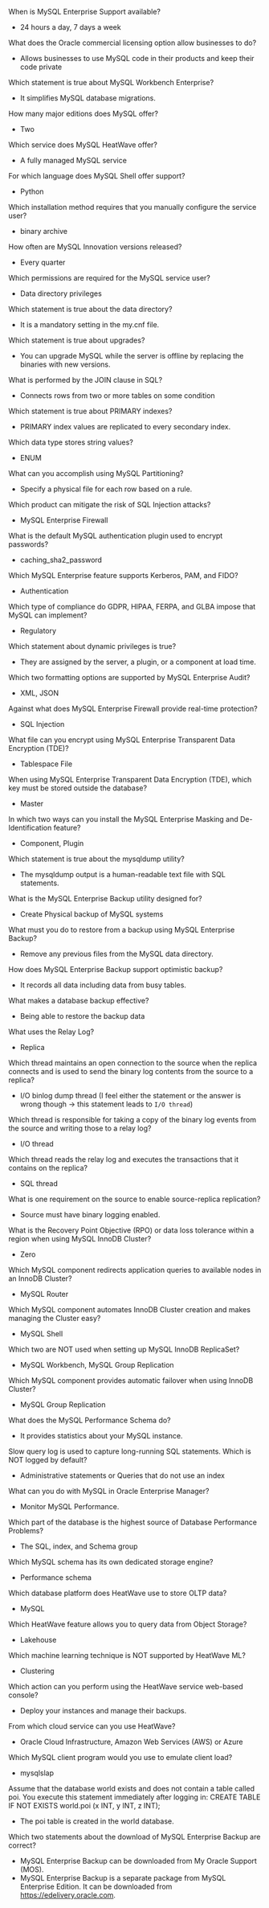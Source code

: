 When is MySQL Enterprise Support available?
- 24 hours a day, 7 days a week

What does the Oracle commercial licensing option allow businesses to do?
- Allows businesses to use MySQL code in their products and keep their code private

Which statement is true about MySQL Workbench Enterprise?
- It simplifies MySQL database migrations.

How many major editions does MySQL offer?
- Two

Which service does MySQL HeatWave offer?
- A fully managed MySQL service

For which language does MySQL Shell offer support?
- Python

Which installation method requires that you manually configure the service user?  
- binary archive  

How often are MySQL Innovation versions released?
- Every quarter

Which permissions are required for the MySQL service user?
- Data directory privileges

Which statement is true about the data directory?
- It is a mandatory setting in the my.cnf file.

Which statement is true about upgrades?
- You can upgrade MySQL while the server is offline by replacing the binaries with new versions.

What is performed by the JOIN clause in SQL?
- Connects rows from two or more tables on some condition

Which statement is true about PRIMARY indexes?
- PRIMARY index values are replicated to every secondary index.

Which data type stores string values?
- ENUM

What can you accomplish using MySQL Partitioning?
- Specify a physical file for each row based on a rule.

Which product can mitigate the risk of SQL Injection attacks?
- MySQL Enterprise Firewall

What is the default MySQL authentication plugin used to encrypt passwords?
- caching_sha2_password

Which MySQL Enterprise feature supports Kerberos, PAM, and FIDO?
- Authentication

Which type of compliance do GDPR, HIPAA, FERPA, and GLBA impose that MySQL can implement?
- Regulatory

Which statement about dynamic privileges is true?
- They are assigned by the server, a plugin, or a component at load time.

Which two formatting options are supported by MySQL Enterprise Audit?
- XML, JSON

Against what does MySQL Enterprise Firewall provide real-time protection?
- SQL Injection

What file can you encrypt using MySQL Enterprise Transparent Data Encryption (TDE)?
- Tablespace File

When using MySQL Enterprise Transparent Data Encryption (TDE), which key must be stored outside the database?
- Master

In which two ways can you install the MySQL Enterprise Masking and De-Identification feature?
- Component, Plugin

Which statement is true about the mysqldump utility?
- The mysqldump output is a human-readable text file with SQL statements.

What is the MySQL Enterprise Backup utility designed for?
- Create Physical backup of MySQL systems

What must you do to restore from a backup using MySQL Enterprise Backup?
- Remove any previous files from the MySQL data directory.

How does MySQL Enterprise Backup support optimistic backup?
- It records all data including data from busy tables.

What makes a database backup effective?
- Being able to restore the backup data

What uses the Relay Log?
- Replica

Which thread maintains an open connection to the source when the replica connects and is used to send the binary log contents from the source to a replica?
- I/O binlog dump thread (I feel either the statement or the answer is wrong though -> this statement leads to `I/O thread`)

Which thread is responsible for taking a copy of the binary log events from the source and writing those to a relay log?
- I/O thread

Which thread reads the relay log and executes the transactions that it contains on the replica?
- SQL thread

What is one requirement on the source to enable source-replica replication?
- Source must have binary logging enabled.

What is the Recovery Point Objective (RPO) or data loss tolerance within a region when using MySQL InnoDB Cluster?
- Zero

Which MySQL component redirects application queries to available nodes in an InnoDB Cluster?
- MySQL Router

Which MySQL component automates InnoDB Cluster creation and makes managing the Cluster easy?
- MySQL Shell

Which two are NOT used when setting up MySQL InnoDB ReplicaSet?
- MySQL Workbench, MySQL Group Replication

Which MySQL component provides automatic failover when using InnoDB Cluster?
- MySQL Group Replication

What does the MySQL Performance Schema do?
- It provides statistics about your MySQL instance.

Slow query log is used to capture long-running SQL statements. Which is NOT logged by default?
- Administrative statements or Queries that do not use an index

What can you do with MySQL in Oracle Enterprise Manager?
- Monitor MySQL Performance.

Which part of the database is the highest source of Database Performance Problems?
- The SQL, index, and Schema group

Which MySQL schema has its own dedicated storage engine?
- Performance schema

Which database platform does HeatWave use to store OLTP data?
- MySQL

Which HeatWave feature allows you to query data from Object Storage?
- Lakehouse

Which machine learning technique is NOT supported by HeatWave ML?
- Clustering

Which action can you perform using the HeatWave service web-based console?
- Deploy your instances and manage their backups.

From which cloud service can you use HeatWave?
- Oracle Cloud Infrastructure, Amazon Web Services (AWS) or Azure

Which MySQL client program would you use to emulate client load?
- mysqlslap

Assume that the database world exists and does not contain a table called poi. You execute this statement immediately after logging in:
CREATE TABLE IF NOT EXISTS world.poi (x INT, y INT, z INT);
- The poi table is created in the world database.

Which two statements about the download of MySQL Enterprise Backup are correct?
- MySQL Enterprise Backup can be downloaded from My Oracle Support (MOS).
- MySQL Enterprise Backup is a separate package from MySQL Enterprise Edition. It can be downloaded from https://edelivery.oracle.com.


